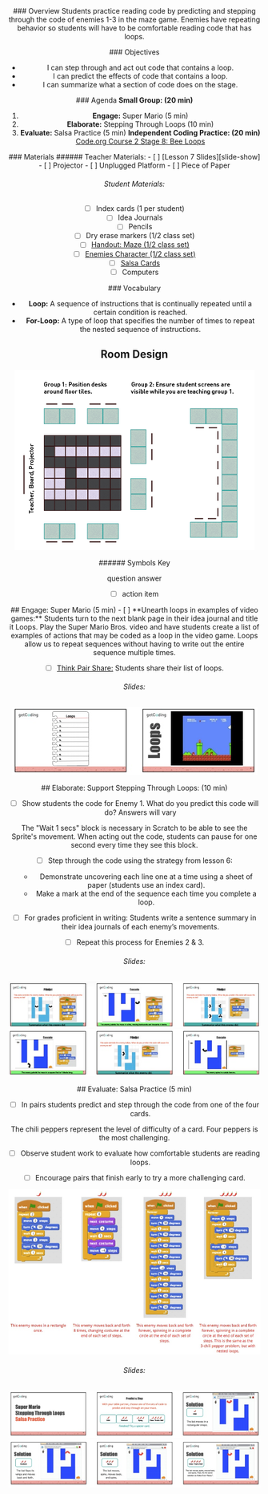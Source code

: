 <header class='header' title='Lesson 7' subtitle='Read Loops 2'/>

<notable>
<iconp src='/icons/activity.png'>### Overview</iconp>
Students practice reading code by predicting and stepping through the code of enemies 1-3 in the maze game. Enemies have repeating behavior so students will have to be comfortable reading code that has loops.

<iconp src='/icons/objectives.png'>### Objectives</iconp>
- I can step through and act out code that contains a loop.
- I can predict the effects of code that contains a loop.
- I can summarize what a section of code does on the stage.

<iconp src='/icons/agenda.png'>### Agenda</iconp>
**Small Group: (20 min)**
1. **Engage:** Super Mario (5 min)
1. **Elaborate:** Stepping Through Loops (10 min)
1. **Evaluate:** Salsa Practice (5 min)
**Independent Coding Practice: (20 min)** [Code.org Course 2 Stage 8: Bee Loops](https://studio.code.org/s/course2/stage/8/puzzle/1)

<note>
<iconp src='/icons/materials.png'>### Materials</iconp>
###### Teacher Materials:
- [ ] [Lesson 7 Slides][slide-show]
- [ ] Projector
- [ ] Unplugged Platform 
- [ ] Piece of Paper 

###### Student Materials: 
- [ ] Index cards (1 per student)
- [ ] Idea Journals
- [ ] Pencils
- [ ] Dry erase markers (1/2 class set)
- [ ] [Handout: Maze (1/2 class set)][handout]
- [ ] [Enemies Character (1/2 class set)][characters]
- [ ] [Salsa Cards][salsa-cards]
- [ ] Computers

<iconp src='/icons/vocab.png'>### Vocabulary</iconp>

- **Loop:** A sequence of instructions that is continually repeated until a certain condition is reached.
- **For-Loop:** A type of loop that specifies the number of times to repeat the nested sequence of instructions.

</note>

<pagebreak/>

## Room Design

![room](./images/desk-setup_split-classroom.png)

<note borderLeft='2px solid green' mt='2em'>
###### Symbols Key

<iconp ml='1.65em' type='question'>question</iconp>
<iconp ml='1.65em' type='answer'>answer</iconp>
- [ ] action item
</note>

<pagebreak/>
## Engage: Super Mario (5 min)
- [ ] **Unearth loops in examples of video games:** Students turn to the next blank page in their idea journal and title it Loops. Play the Super Mario Bros. video and have students create a list of examples of actions that may be coded as a loop in the video game.

<note type='key' title='Key Points'> 
Loops allow us to repeat sequences without having to write out the entire sequence multiple times.
</note>

- [ ] [Think Pair Share:][tps] Students share their list of loops.

###### Slides:
![donow-slides](./images/slides-do-now.jpeg)

<pagebreak/>
## Elaborate: Support Stepping Through Loops: (10 min)

- [ ] Show students the code for Enemy 1.
<iconp type='question'>What do you predict this code will do?</iconp>
<iconp type='answer'>Answers will vary</iconp>

<note type='tip'>
The "Wait 1 secs" block is necessary in Scratch to be able to see the Sprite's movement. When acting out the code, students can pause for one second every time they see this block.
</note>

- [ ] Step through the code using the strategy from lesson 6:
	- Demonstrate uncovering each line one at a time using a sheet of paper (students use an index card). 
	- Make a  mark at the end of the sequence each time you complete a loop.

- [ ] For grades proficient in writing: Students write a sentence summary in their idea journals of each enemy’s movements.

- [ ] Repeat this process for Enemies 2 & 3. 

###### Slides:
![stepping-slides1](./images/slides-stepping1.jpeg)
![stepping-slides2](./images/slides-stepping2.jpeg)

<pagebreak/>
## Evaluate: Salsa Practice (5 min)

- [ ] In pairs students predict and step through the code from one of the four cards. 
<note type='tip'>
The chili peppers represent the level of difficulty of a card. Four peppers is the most challenging.
</note>

- [ ] Observe student work to evaluate how comfortable students are reading loops. 

- [ ] Encourage pairs that finish early to try a more challenging card.

![salsacards](./images/salsacards.jpeg)

###### Slides:
![salsa-slides](./images/slides-salsa1.jpeg)
![salsa-slides](./images/slides-salsa2.jpeg)
</notable>


[slide-show]: https://docs.google.com/presentation/d/1xdeJXVRE1wMofw5KSin4iZzqNrtKwqJBOY-RtJPtnec/edit#slide=id.p
[handout]: https://drive.google.com/file/d/0B2wBzr9vcXjPd1gtZFpYSUJIOWc/view
[characters]: https://drive.google.com/file/d/0B2wBzr9vcXjPVTFKd3Z3bXhGUkU/view 
[salsa-cards]: https://drive.google.com/file/d/0B2wBzr9vcXjPYzBsV0tTZ21yTDA/view
[tps]: http://www.acpsk12.org/pl/coachs-cuts/think-pair-share/